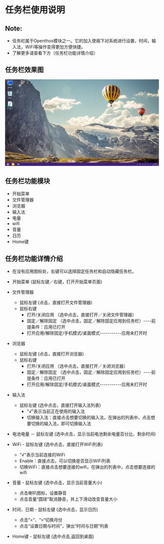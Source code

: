 # 任务栏使用说明

## Note:
  - 任务栏属于Openthos模块之一。它的加入使阁下对系统进行设置，时间，输入法，WiFi等操作变得更加方便快捷。
  - 了解更多请查看下方（任务栏功能详情介绍）
  
## 任务栏效果图
![](pic/renwulan/taskbar.png)
  
## 任务栏功能模块
  - 开始菜单
  - 文件管理器
  - 浏览器
  - 输入法
  - 电量
  - wifi
  - 音量
  - 日历
  - Home键
  
## 任务栏功能详情介绍
   - 在没有应用图标处，右键可以选择固定任务栏和自动隐藏任务栏。
   - 开始菜单 (鼠标左键／右键，打开开始菜单页面)
    
   - 文件管理器
     - 鼠标左键 (点击，直接打开文件管理器)
     - 鼠标右键
       - 打开/关闭应用 （选中点击，直接打开／关闭文件管理器）
       - 固定／解除固定 （选中点击，固定／解除固定应用到任务栏）----前提条件：应用已打开
       - 打开应用/解除固定/手机模式/桌面模式-----------应用未打开时
       
   - 浏览器
     - 鼠标左键 (点击，直接打开浏览器)
     - 鼠标右键
       - 打开/关闭应用 （选中点击，直接打开／关闭浏览器）
       - 固定／解除固定 （选中点击，固定／解除固定应用到任务栏）----前提条件：应用已打开
       - 打开应用/解除固定/手机模式/桌面模式-----------应用未打开时
       
   - 输入法
     - 鼠标左键 (选中点击，直接打开输入法列表)
       - "√"表示当前正在使用的输入法
       - 切换输入法：直接点击想要切换的输入法，在弹出的列表中，点击想要切换的输入法，即可切换输入法 

   - 电池电量
     － 鼠标左键 (选中点击，显示当前电池剩余电量百分比、剩余时间)

   - WiFi
    - 鼠标左键 (选中点击，直接打开WiFi列表)
      - "√"表示当前连接的WiFi  
      - Enable：直接点击，可以切换是否显示WiFi列表
      - 切换WiFi：直接点击想要连接的wifi，在弹出的列表中，点击想要连接的wifi

   - 音量
    - 鼠标左键 (选中点击，显示当前音量大小) 
      - 点击喇叭图标，设置静音
      - 点击音量“圆球“取消静音，并上下滑动改变音量大小

   - 时间、日期
    - 鼠标左键 (选中点击，显示日历)
      - 点击“<“、“>“切换月份
      - 点击“设置日期与时间“，弹出“时间与日期“列表

   - Home键
    - 鼠标左键 (选中点击,返回到桌面)
